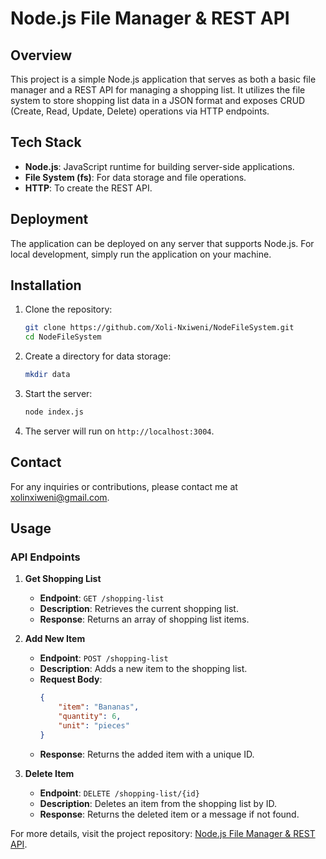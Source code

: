 # Node.js File Manager & REST API

## Overview

This project is a simple Node.js application that serves as both a basic file manager and a REST API for managing a shopping list. It utilizes the file system to store shopping list data in a JSON format and exposes CRUD (Create, Read, Update, Delete) operations via HTTP endpoints.

## Tech Stack

- **Node.js**: JavaScript runtime for building server-side applications.
- **File System (fs)**: For data storage and file operations.
- **HTTP**: To create the REST API.

## Deployment

The application can be deployed on any server that supports Node.js. For local development, simply run the application on your machine.

## Installation

1. Clone the repository:
   ```bash
   git clone https://github.com/Xoli-Nxiweni/NodeFileSystem.git
   cd NodeFileSystem
   ```

2. Create a directory for data storage:
   ```bash
   mkdir data
   ```

3. Start the server:
   ```bash
   node index.js
   ```

4. The server will run on `http://localhost:3004`.

## Contact

For any inquiries or contributions, please contact me at [xolinxiweni@gmail.com](mailto:xolinxiweni@gmail.com).

## Usage

### API Endpoints

1. **Get Shopping List**
   - **Endpoint**: `GET /shopping-list`
   - **Description**: Retrieves the current shopping list.
   - **Response**: Returns an array of shopping list items.

2. **Add New Item**
   - **Endpoint**: `POST /shopping-list`
   - **Description**: Adds a new item to the shopping list.
   - **Request Body**:
     ```json
     {
         "item": "Bananas",
         "quantity": 6,
         "unit": "pieces"
     }
     ```
   - **Response**: Returns the added item with a unique ID.

3. **Delete Item**
   - **Endpoint**: `DELETE /shopping-list/{id}`
   - **Description**: Deletes an item from the shopping list by ID.
   - **Response**: Returns the deleted item or a message if not found.

For more details, visit the project repository: [Node.js File Manager & REST API](https://github.com/Xoli-Nxiweni/NodeFileSystem).
